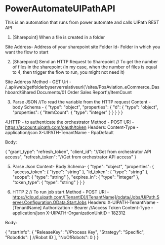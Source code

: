 # PowerAutomateUIPathAPI
This is an automation that runs from power automate and calls UIPath REST API


1. [Sharepoint] When a file is created in a folder

Site Address- Address of your sharepoint site
Folder Id- Folder in which you want the flow to start

2. [Sharepoint] Send an HTTP Request to Sharepoint // To get the number of files in the sharepoint (in my case, when the number of files is equal to 4, then trigger the flow to run, you might not need it)

Site Address
Method - GET
Uri - /_api/web/getfolderbyserverrelativeurl('/sites/PosAviation_eCommerce_Dashboard/Shared Documents/01 Order Sales Report')/ItemCount


3. Parse JSON //To read the variable from the HTTP request
Content - body
Schema - 
{
    "type": "object",
    "properties": {
        "d": {
            "type": "object",
            "properties": {
                "ItemCount": {
                    "type": "integer"
                }
            }
        }
    }
}


4.HTTP - to authenticate the orchestrator
Method - POST
URI - https://account.uipath.com/oauth/token
Headers:
  Content-Type - application/json
  X-UIPATH-TenantName - RpaDefault
  
Body:

{
  "grant_type": "refresh_token",
  "client_id": "//Get from orchestrator API access",
  "refresh_token": "//Get from orchestrator API access"
}


5. Parse Json
Content- Body
Schema-
{
    "type": "object",
    "properties": {
        "access_token": {
            "type": "string"
        },
        "id_token": {
            "type": "string"
        },
        "scope": {
            "type": "string"
        },
        "expires_in": {
            "type": "integer"
        },
        "token_type": {
            "type": "string"
        }
    }
}

6. HTTP 2  // To run job start
Method - POST
URI -https://cloud.uipath.com/[TenantID]/[TenantName]/odata/Jobs/UiPath.Server.Configuration.OData.StartJobs
Headers:
  X-UIPATH-TenantName - [TenantName]
  Authorization - Bearer //Access Token
  Content-Type - application/json
  X-UIPATH-OrganizationUnitID - 182312
  
Body:

{
  "startInfo": {
    "ReleaseKey": "//Process Key",
    "Strategy": "Specific",
    "RobotIds": [
      //Robot ID
    ],
    "NoOfRobots": 0
  }
}


